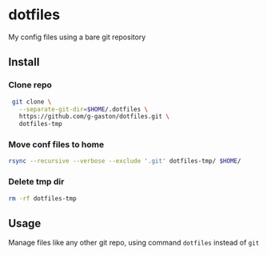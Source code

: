 # dotfiles
My config files using a bare git repository

## Install

### Clone repo
```sh
 git clone \
   --separate-git-dir=$HOME/.dotfiles \
   https://github.com/g-gaston/dotfiles.git \
   dotfiles-tmp
```

### Move conf files to home
```sh
rsync --recursive --verbose --exclude '.git' dotfiles-tmp/ $HOME/
```
### Delete tmp dir
```sh
rm -rf dotfiles-tmp
```

## Usage
Manage files like any other git repo, using command `dotfiles` instead of `git`